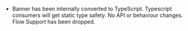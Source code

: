 - Banner has been internally converted to TypeScript. Typescript consumers will get static type safety. No API or behaviour changes. Flow Support has been dropped.